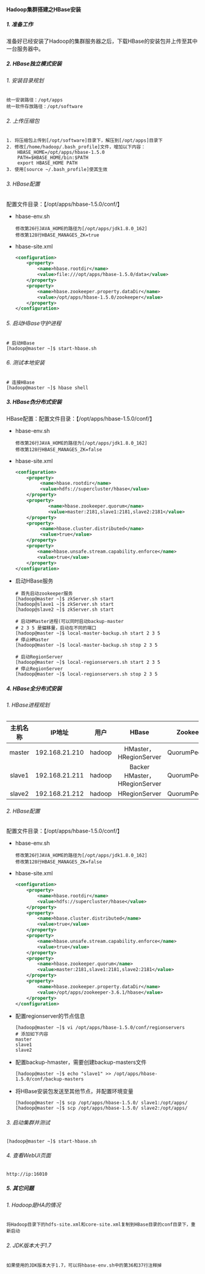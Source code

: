 #### Hadoop集群搭建之HBase安装

##### 1. 准备工作

准备好已经安装了Hadoop的集群服务器之后，下载HBase的安装包并上传至其中一台服务器中。

##### 2. HBase独立模式安装

###### 1. 安装目录规划

```
统一安装路径：/opt/apps
统一软件存放路径：/opt/software
```

###### 2. 上传压缩包

```
1. 将压缩包上传到[/opt/software]目录下，解压到[/opt/apps]目录下
2. 修改[/home/hadoop/.bash_profile]文件，增加以下内容：
	HBASE_HOME=/opt/apps/hbase-1.5.0
	PATH=$HBASE_HOME/bin:$PATH
	export HBASE_HOME PATH
3. 使用[source ~/.bash_profile]使其生效
```

###### 3. HBase配置

配置文件目录：【/opt/apps/hbase-1.5.0/conf/】

- hbase-env.sh

  ```
  修改第26行JAVA_HOME的路径为[/opt/apps/jdk1.8.0_162]
  修改第128行HBASE_MANAGES_ZK=true
  ```

- hbase-site.xml

  ```xml
  <configuration>
      <property>
          <name>hbase.rootdir</name>
          <value>file:///opt/apps/hbase-1.5.0/data</value>
      </property>
      <property>
          <name>hbase.zookeeper.property.dataDir</name>
          <value>/opt/apps/hbase-1.5.0/zookeeper</value>
      </property>
  </configuration>
  ```

###### 5. 启动HBase守护进程

```shell
# 启动HBase
[hadoop@master ~]$ start-hbase.sh
```

###### 6. 测试本地安装

``` shell
# 连接HBase
[hadoop@master ~]$ hbase shell
```

##### 3. HBase伪分布式安装

HBase配置：配置文件目录：【/opt/apps/hbase-1.5.0/conf/】

- hbase-env.sh

  ```
  修改第26行JAVA_HOME的路径为[/opt/apps/jdk1.8.0_162]
  修改第128行HBASE_MANAGES_ZK=false
  ```

- hbase-site.xml

  ```xml
  <configuration>
      <property>
           <name>hbase.rootdir</name>
           <value>hdfs://supercluster/hbase</value>
      </property>
      <property>
              <name>hbase.zookeeper.quorum</name>
              <value>master:2181,slave1:2181,slave2:2181</value>
      </property>
      <property>
           <name>hbase.cluster.distributed</name>
           <value>true</value>
      </property>
      <property>
          <name>hbase.unsafe.stream.capability.enforce</name>
          <value>true</value>
      </property>
  </configuration>
  ```
  
- 启动HBase服务

  ```shell
  # 首先启动zookeeper服务
  [hadoop@master ~]$ zkServer.sh start
  [hadoop@slave1 ~]$ zkServer.sh start
  [hadoop@slave2 ~]$ zkServer.sh start
  
  # 启动HMaster进程(可以同时启动backup-master
  # 2 3 5 是偏移量，启动在不同的端口
  [hadoop@master ~]$ local-master-backup.sh start 2 3 5
  # 停止HMaster
  [hadoop@master ~]$ local-master-backup.sh stop 2 3 5
  
  # 启动RegionServer
  [hadoop@master ~]$ local-regionservers.sh start 2 3 5
  # 停止RegionServer
  [hadoop@master ~]$ local-regionservers.sh stop 2 3 5
  ```

##### 4. HBase全分布式安装

###### 1. HBase进程规划

| 主机名称 |     IP地址     |  用户  |             HBase             |   Zookeeper    |
| :------: | :------------: | :----: | :---------------------------: | :------------: |
|  master  | 192.168.21.210 | hadoop |    HMaster，HRegionServer     | QuorumPeerMain |
|  slave1  | 192.168.21.211 | hadoop | Backer HMaster，HRegionServer | QuorumPeerMain |
|  slave2  | 192.168.21.212 | hadoop |         HRegionServer         | QuorumPeerMain |

###### 2. HBase配置

配置文件目录：【/opt/apps/hbase-1.5.0/conf/】

- hbase-env.sh

  ```
  修改第26行JAVA_HOME的路径为[/opt/apps/jdk1.8.0_162]
  修改第128行HBASE_MANAGES_ZK=false
  ```

- hbase-site.xml

  ```xml
  <configuration>
      <property>
          <name>hbase.rootdir</name>
          <value>hdfs://supercluster/hbase</value>
      </property>
      <property>
          <name>hbase.cluster.distributed</name>
          <value>true</value>
      </property>
      <property>
          <name>hbase.unsafe.stream.capability.enforce</name>
          <value>true</value>
      </property>
      <property>
          <name>hbase.zookeeper.quorum</name>
          <value>master:2181,slave1:2181,slave2:2181</value>
      </property>
      <property>
          <name>hbase.zookeeper.property.dataDir</name>
          <value>/opt/apps/zookeeper-3.6.1/hbase</value>
      </property>
  </configuration>
  ```

- 配置regionserver的节点信息

  ```shell
  [hadoop@master ~]$ vi /opt/apps/hbase-1.5.0/conf/regionservers
  # 添加如下内容
  master
  slave1
  slave2
  ```

- 配置backup-hmaster，需要创建backup-masters文件

  ```shell
  [hadoop@master ~]$ echo "slave1" >> /opt/apps/hbase-1.5.0/conf/backup-masters
  ```

- 将HBase安装包发送至其他节点，并配置环境变量

  ```shell
  [hadoop@master ~]$ scp /opt/apps/hbase-1.5.0/ slave1:/opt/apps/
  [hadoop@master ~]$ scp /opt/apps/hbase-1.5.0/ slave2:/opt/apps/
  ```

###### 3. 启动集群并测试

```shell
[hadoop@master ~]$ start-hbase.sh
```

###### 4. 查看WebUI页面

```
http://ip:16010
```

##### 5. 其它问题

###### 1. Hadoop是HA的情况

```
将Hadoop目录下的hdfs-site.xml和core-site.xml复制到HBase目录的conf目录下，重新启动
```

###### 2. JDK版本大于1.7

```
如果使用的JDK版本大于1.7，可以将hbase-env.sh中的第36和37行注释掉
```

